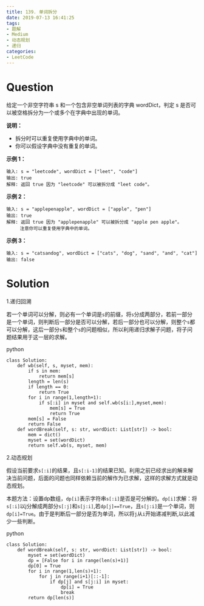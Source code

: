 ```yaml
---
title: 139. 单词拆分
date: 2019-07-13 16:41:25
tags:
- 题解
- Medium
- 动态规划
- 递归
categories:
- LeetCode
---
```


# Question

给定一个非空字符串 s 和一个包含非空单词列表的字典 wordDict，判定 s 是否可以被空格拆分为一个或多个在字典中出现的单词。

<!--more-->

**说明：**

* 拆分时可以重复使用字典中的单词。
* 你可以假设字典中没有重复的单词。

**示例 1：**
```
输入: s = "leetcode", wordDict = ["leet", "code"]
输出: true
解释: 返回 true 因为 "leetcode" 可以被拆分成 "leet code"。
```

**示例 2：**
```
输入: s = "applepenapple", wordDict = ["apple", "pen"]
输出: true
解释: 返回 true 因为 "applepenapple" 可以被拆分成 "apple pen apple"。
     注意你可以重复使用字典中的单词。
```

**示例 3：**
```
输入: s = "catsandog", wordDict = ["cats", "dog", "sand", "and", "cat"]
输出: false
```

# Solution

1.递归回溯

若一个单词可以分解，则必有一个单词是`s`的前缀，将`s`分成两部分，若前一部分是一个单词，则判断后一部分是否可以分解，若后一部分也可以分解，则整个`s`都可以分解，这后一部分`s`和整个`s`的问题相似，所以利用递归求解子问题，将子问题结果用于这一层的求解。

python	
```
class Solution:
    def wb(self, s, myset, mem):
        if s in mem:
            return mem[s]
        length = len(s)
        if length == 0:
            return True
        for i in range(1,length+1):
            if s[:i] in myset and self.wb(s[i:],myset,mem):
                mem[s] = True
                return True
        mem[s] = False
        return False
    def wordBreak(self, s: str, wordDict: List[str]) -> bool:
        mem = dict()
        myset = set(wordDict)
        return self.wb(s, myset, mem)
```
2.动态规划

假设当前要求`s[:i]`的结果，且`s[:i-1]`的结果已知。利用之前已经求出的解来解决当前问题，后面的问题也同样依赖当前的解作为已求解，这样的求解方式就是动态规划。

本题方法：设置dp数组，`dp[i]`表示字符串`s[:i]`是否是可分解的。`dp[i]`求解：将`s[:i]`以j分解成两部分`s[:j]`和`s[j:i]`,若`dp[j]==True`，且`s[j:i]`是一个单词，则`dp[i]=True`。由于是判断后一部分是否为单词，所以将`j`从`i`开始递减判断,以此减少一些判断。

python
```
class Solution:
    def wordBreak(self, s: str, wordDict: List[str]) -> bool:
        myset = set(wordDict)
        dp = [False for i in range(len(s)+1)]
        dp[0] = True
        for i in range(1,len(s)+1):
            for j in range(i+1)[::-1]:
                if dp[j] and s[j:i] in myset:
                    dp[i] = True
                    break
        return dp[len(s)]
```